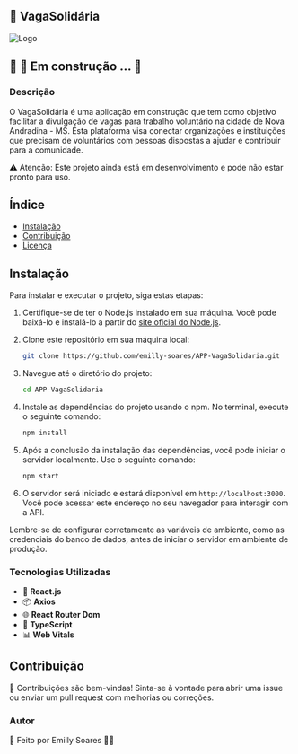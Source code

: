 ## 🌟 VagaSolidária

![Logo](https://github.com/emilly-soares/API-VagaSolidaria/assets/54116441/6f94f003-bdca-458e-830a-bfb441cac93d)

## 🚧 🚀 Em construção ... 🚧

### Descrição
O VagaSolidária é uma aplicação em construção que tem como objetivo facilitar a divulgação de vagas para trabalho voluntário na cidade de Nova Andradina - MS. 
Esta plataforma visa conectar organizações e instituições que precisam de voluntários com pessoas dispostas a ajudar e contribuir para a comunidade.

⚠️ Atenção: Este projeto ainda está em desenvolvimento e pode não estar pronto para uso.

## Índice

- [Instalação](#instalação)
- [Contribuição](#contribuição)
- [Licença](#licença)

## Instalação

Para instalar e executar o projeto, siga estas etapas:

1. Certifique-se de ter o Node.js instalado em sua máquina. Você pode baixá-lo e instalá-lo a partir do [site oficial do Node.js](https://nodejs.org/).

2. Clone este repositório em sua máquina local:

    ```bash
    git clone https://github.com/emilly-soares/APP-VagaSolidaria.git
    ```

3. Navegue até o diretório do projeto:

    ```bash
    cd APP-VagaSolidaria
    ```

4. Instale as dependências do projeto usando o npm. No terminal, execute o seguinte comando:

    ```bash
    npm install
    ```

5. Após a conclusão da instalação das dependências, você pode iniciar o servidor localmente. Use o seguinte comando:

    ```bash
    npm start
    ```

6. O servidor será iniciado e estará disponível em `http://localhost:3000`. Você pode acessar este endereço no seu navegador para interagir com a API.

Lembre-se de configurar corretamente as variáveis de ambiente, como as credenciais do banco de dados, antes de iniciar o servidor em ambiente de produção.


### Tecnologias Utilizadas
- 🚀 **React.js**
- 📦 **Axios**
- 🌐 **React Router Dom**
- 💼 **TypeScript**
- 📊 **Web Vitals**

## Contribuição

🤝 Contribuições são bem-vindas! Sinta-se à vontade para abrir uma issue ou enviar um pull request com melhorias ou correções.

### Autor
📝 Feito por Emilly Soares 👋🏽
